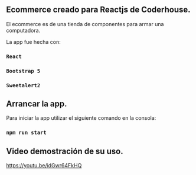 ## Ecommerce creado para Reactjs de Coderhouse.

El ecommerce es de una tienda de componentes para armar una computadora.

La app fue hecha con:

### `React`
### `Bootstrap 5`
### `Sweetalert2`

## Arrancar la app.

Para iniciar la app utilizar el siguiente comando en la consola:

### `npm run start`




## Video demostración de su uso.
https://youtu.be/idGwr64FkHQ
